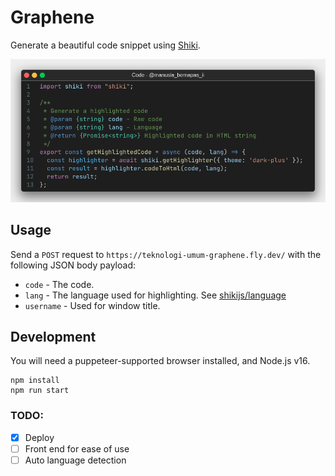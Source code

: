 # Graphene

Generate a beautiful code snippet using [Shiki](https://shiki.matsu.io).

![demo.png](./demo.png)

## Usage

Send a `POST` request to `https://teknologi-umum-graphene.fly.dev/` with the following JSON body payload:

- `code` - The code.
- `lang` - The language used for highlighting. See [shikijs/language](https://github.com/shikijs/shiki/blob/main/docs/languages.md)
- `username` - Used for window title.

## Development

You will need a puppeteer-supported browser installed, and Node.js v16.

```shell
npm install
npm run start
```

### TODO:

- [x] Deploy
- [ ] Front end for ease of use
- [ ] Auto language detection
